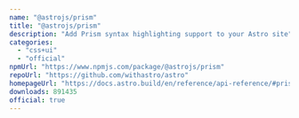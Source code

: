 ```yaml
---
name: "@astrojs/prism"
title: "@astrojs/prism"
description: "Add Prism syntax highlighting support to your Astro site"
categories:
  - "css+ui"
  - "official"
npmUrl: "https://www.npmjs.com/package/@astrojs/prism"
repoUrl: "https://github.com/withastro/astro"
homepageUrl: "https://docs.astro.build/en/reference/api-reference/#prism-"
downloads: 891435
official: true
---
```

